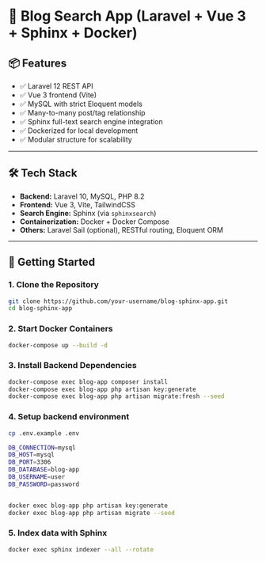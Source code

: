 # 📰 Blog Search App (Laravel + Vue 3 + Sphinx + Docker)

## 📦 Features

- ✅ Laravel 12 REST API
- ✅ Vue 3 frontend (Vite)
- ✅ MySQL with strict Eloquent models
- ✅ Many-to-many post/tag relationship
- ✅ Sphinx full-text search engine integration
- ✅ Dockerized for local development
- ✅ Modular structure for scalability

---

## 🛠️ Tech Stack

- **Backend:** Laravel 10, MySQL, PHP 8.2
- **Frontend:** Vue 3, Vite, TailwindCSS
- **Search Engine:** Sphinx (via `sphinxsearch`)
- **Containerization:** Docker + Docker Compose
- **Others:** Laravel Sail (optional), RESTful routing, Eloquent ORM

---

## 🚀 Getting Started

### 1. Clone the Repository

```bash
git clone https://github.com/your-username/blog-sphinx-app.git
cd blog-sphinx-app
```

### 2. Start Docker Containers

```bash
docker-compose up --build -d
```

### 3. Install Backend Dependencies

```bash
docker-compose exec blog-app composer install
docker-compose exec blog-app php artisan key:generate
docker-compose exec blog-app php artisan migrate:fresh --seed
```

### 4. Setup backend environment

```bash
cp .env.example .env

DB_CONNECTION=mysql
DB_HOST=mysql
DB_PORT=3306
DB_DATABASE=blog-app
DB_USERNAME=user
DB_PASSWORD=password


docker exec blog-app php artisan key:generate
docker exec blog-app php artisan migrate --seed
```

### 5. Index data with Sphinx

```bash
docker exec sphinx indexer --all --rotate
```
